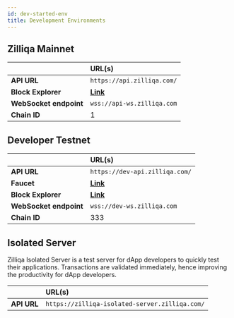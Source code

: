 ```yaml
---
id: dev-started-env
title: Development Environments
---
```


## Zilliqa Mainnet

|          | URL(s) |
|:---------|:-------|
| **API URL** | `https://api.zilliqa.com/` |
| **Block Explorer** | [**Link**](https://viewblock.io/zilliqa) |
| **WebSocket endpoint** | `wss://api-ws.zilliqa.com` |
| **Chain ID** | 1 |


## Developer Testnet

|          | URL(s) |
|:---------|:-------|
| **API URL** | `https://dev-api.zilliqa.com/` |
| **Faucet** | [**Link**](https://dev-wallet.zilliqa.com) |
| **Block Explorer** | [**Link**](https://viewblock.io/zilliqa?network=testnet) |
| **WebSocket endpoint** | `wss://dev-ws.zilliqa.com` |
| **Chain ID** | 333 |

## Isolated Server
Zilliqa Isolated Server is a test server for dApp developers to quickly test their applications. Transactions are validated immediately, hence improving the productivity for dApp developers.

|          | URL(s) |
|:---------|:-------|
| **API URL** | `https://zilliqa-isolated-server.zilliqa.com/` |
